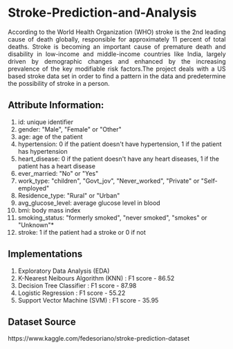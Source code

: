 # Stroke-Prediction-and-Analysis
<p align="justify">
    According to the World Health Organization (WHO) stroke is the 2nd leading cause of death globally, responsible for approximately 11 percent of total deaths. Stroke is becoming an important cause of premature death and disability in low-income and middle-income countries like India, largely driven by demographic changes and enhanced by the increasing prevalence of the key modifiable risk factors.The project deals with a US based stroke data set in order to find a pattern in the data and predetermine the possibility of stroke in a person.
</p>
<h2> Attribute Information: </h2>

1) id: unique identifier 
2) gender: "Male", "Female" or "Other"
3) age: age of the patient
4) hypertension: 0 if the patient doesn't have hypertension, 1 if the patient has hypertension
5) heart_disease: 0 if the patient doesn't have any heart diseases, 1 if the patient has a heart disease
6) ever_married: "No" or "Yes"
7) work_type: "children", "Govt_jov", "Never_worked", "Private" or "Self-employed"
8) Residence_type: "Rural" or "Urban"
9) avg_glucose_level: average glucose level in blood
10) bmi: body mass index
11) smoking_status: "formerly smoked", "never smoked", "smokes" or "Unknown"*
12) stroke: 1 if the patient had a stroke or 0 if not

<h2> Implementations </h2>

1) Exploratory Data Analysis (EDA) 
2) K-Nearest Neibours Algorithm (KNN) : F1 score - 86.52
3) Decision Tree Classifier : F1 score - 87.98
4) Logistic Regression : F1 score - 55.22
5) Support Vector Machine (SVM) : F1 score - 35.95

<h2> Dataset Source </h2>
https://www.kaggle.com/fedesoriano/stroke-prediction-dataset
